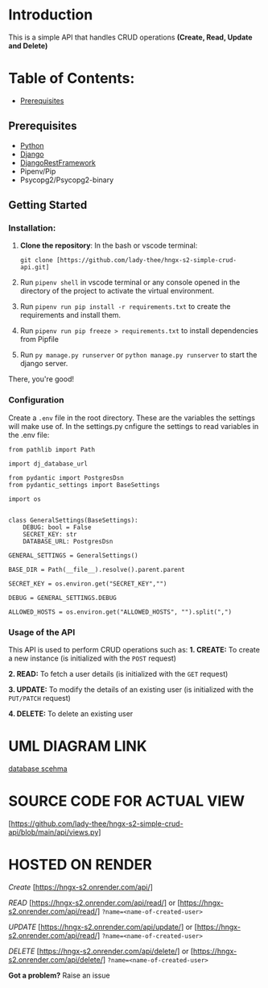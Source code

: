 # Introduction

This is a simple API that handles CRUD operations **(Create, Read, Update and Delete)**

# Table of Contents:

- [Prerequisites](#prerequisites)



## Prerequisites

- [Python](https://www.python.org/downloads/)
- [Django](https://www.djangoproject.com/download/)
- [DjangoRestFramework](https://www.django-rest-framework.org/)
- Pipenv/Pip
- Psycopg2/Psycopg2-binary

## Getting Started

### Installation:

1. **Clone the repository**:
   In the bash or vscode terminal:

    `git clone [https://github.com/lady-thee/hngx-s2-simple-crud-api.git]`

2. Run `pipenv shell` in vscode terminal or any console opened in the directory of the project to activate the virtual environment. 

3. Run `pipenv run pip install -r requirements.txt` to create the requirements and install them. 
5. Run `pipenv run pip freeze > requirements.txt` to install dependencies from Pipfile 
4. Run `py manage.py runserver` or `python manage.py runserver` to start the django server.

There, you're good!


### Configuration

Create a `.env` file in the root directory. 
These are the variables the settings will make use of. In the settings.py cnfigure the settings to read variables in the .env file:

```
from pathlib import Path

import dj_database_url

from pydantic import PostgresDsn
from pydantic_settings import BaseSettings

import os


class GeneralSettings(BaseSettings):
    DEBUG: bool = False
    SECRET_KEY: str
    DATABASE_URL: PostgresDsn

GENERAL_SETTINGS = GeneralSettings()

BASE_DIR = Path(__file__).resolve().parent.parent

SECRET_KEY = os.environ.get("SECRET_KEY","")

DEBUG = GENERAL_SETTINGS.DEBUG

ALLOWED_HOSTS = os.environ.get("ALLOWED_HOSTS", "").split(",")
```

### Usage of the API

This API is used to perform CRUD operations such as:
**1. CREATE:** To create a new instance (is initialized with the `POST` request)

**2. READ:** To fetch a user details (is initialized with the `GET` request)

**3. UPDATE:** To modify the details of an existing user (is initialized with the `PUT/PATCH` request)

**4. DELETE:** To delete an existing user


# UML DIAGRAM LINK

[database scehma](https://drawsql.app/teams/the-a-team-9/diagrams/hngx-stage-2)


# SOURCE CODE FOR ACTUAL VIEW

[https://github.com/lady-thee/hngx-s2-simple-crud-api/blob/main/api/views.py]


# HOSTED ON RENDER
*Create*
[https://hngx-s2.onrender.com/api/]

*READ*
[https://hngx-s2.onrender.com/api/read/] <id-of-created-user> or [https://hngx-s2.onrender.com/api/read/] `?name=<name-of-created-user>`  

*UPDATE*
[https://hngx-s2.onrender.com/api/update/]<id-of-created-user>  or [https://hngx-s2.onrender.com/api/read/] `?name=<name-of-created-user>`

*DELETE*
[https://hngx-s2.onrender.com/api/delete/]<id-of-created-user>  or [https://hngx-s2.onrender.com/api/delete/] `?name=<name-of-created-user>`


**Got a problem?**
Raise an issue